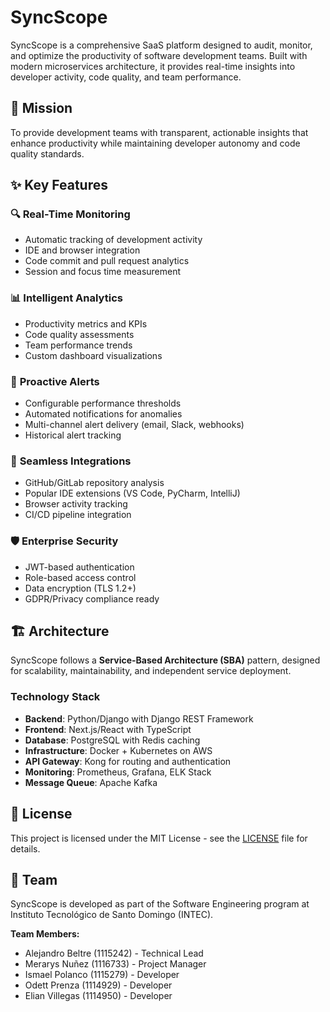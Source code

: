 # SyncScope

SyncScope is a comprehensive SaaS platform designed to audit, monitor, and optimize the productivity of software development teams. Built with modern microservices architecture, it provides real-time insights into developer activity, code quality, and team performance.

## 🎯 Mission

To provide development teams with transparent, actionable insights that enhance productivity while maintaining developer autonomy and code quality standards.

## ✨ Key Features

### 🔍 **Real-Time Monitoring**
- Automatic tracking of development activity
- IDE and browser integration
- Code commit and pull request analytics
- Session and focus time measurement

### 📊 **Intelligent Analytics** 
- Productivity metrics and KPIs
- Code quality assessments
- Team performance trends
- Custom dashboard visualizations

### 🚨 **Proactive Alerts**
- Configurable performance thresholds
- Automated notifications for anomalies
- Multi-channel alert delivery (email, Slack, webhooks)
- Historical alert tracking

### 🔗 **Seamless Integrations**
- GitHub/GitLab repository analysis
- Popular IDE extensions (VS Code, PyCharm, IntelliJ)
- Browser activity tracking
- CI/CD pipeline integration

### 🛡️ **Enterprise Security**
- JWT-based authentication
- Role-based access control
- Data encryption (TLS 1.2+)
- GDPR/Privacy compliance ready

## 🏗️ Architecture

SyncScope follows a **Service-Based Architecture (SBA)** pattern, designed for scalability, maintainability, and independent service deployment.

### Technology Stack
- **Backend**: Python/Django with Django REST Framework
- **Frontend**: Next.js/React with TypeScript
- **Database**: PostgreSQL with Redis caching
- **Infrastructure**: Docker + Kubernetes on AWS
- **API Gateway**: Kong for routing and authentication
- **Monitoring**: Prometheus, Grafana, ELK Stack
- **Message Queue**: Apache Kafka

## 📄 License

This project is licensed under the MIT License - see the [LICENSE](LICENSE) file for details.

## 👥 Team

SyncScope is developed as part of the Software Engineering program at Instituto Tecnológico de Santo Domingo (INTEC).

**Team Members:**
- Alejandro Beltre (1115242) - Technical Lead
- Merarys Nuñez (1116733) - Project Manager  
- Ismael Polanco (1115279) - Developer
- Odett Prenza (1114929) - Developer
- Elian Villegas (1114950) - Developer
